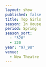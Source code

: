 ```yaml
---
layout: show
published: false
title: Top Girls
season: In House
period: Spring
season_sort: 
  - "320"
  - 320
year: "97_98"
venue: 
  - New Theatre
---
```


